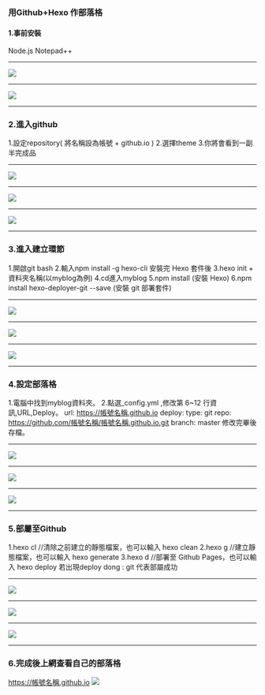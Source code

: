 ### 用Github+Hexo 作部落格

#### 1.事前安裝

Node.js
Notepad++ 

----

![](https://i.imgur.com/uV58xJo.png)

----

![](https://i.imgur.com/SwOpf4I.png)

---

### 2.進入github

1.設定repository( 將名稱設為帳號 + github.io )
2.選擇theme
3.你將會看到一副半完成品

----

![](https://i.imgur.com/6ozpNoe.png)


----

![](https://i.imgur.com/I7Qi3zB.png)

----

![](https://i.imgur.com/ugdS1DG.png)

---

### 3.進入建立環節

1.開啟git bash
2.輸入npm install -g hexo-cli
安裝完 Hexo 套件後
3.hexo init + 資料夾名稱(以myblog為例)
4.cd進入myblog
5.npm install (安裝 Hexo)
6.npm install hexo-deployer-git --save (安裝 git 部署套件)

----

![](https://i.imgur.com/mUBjpoq.png)

----

![](https://i.imgur.com/cQRYAbW.png)

----

![](https://i.imgur.com/ZGqWOGq.png)

---

### 4.設定部落格

1.電腦中找到myblog資料夾。
2.點選_config.yml ,修改第 6~12 行資訊,URL,Deploy。
url: https://帳號名稱.github.io
deploy:
  type: git
  repo: https://github.com/帳號名稱/帳號名稱.github.io.git
  branch: master
修改完畢後存檔。

----

![](https://i.imgur.com/UB2dUJO.png)

----

![](https://i.imgur.com/1bZdUhj.png)

----

![](https://i.imgur.com/S6JgxNF.png)

---

### 5.部屬至Github

1.hexo cl  //清除之前建立的靜態檔案，也可以輸入 hexo clean
2.hexo g  //建立靜態檔案，也可以輸入 hexo generate
3.hexo d  //部署至 Github Pages，也可以輸入 hexo deploy
若出現deploy dong : git 代表部屬成功

----

![](https://i.imgur.com/hgQakME.png)

----

![](https://i.imgur.com/nAlwROT.png)

----

![](https://i.imgur.com/Y5lS2P0.png)

---

### 6.完成後上網查看自己的部落格

https://帳號名稱.github.io
![](https://i.imgur.com/ZGsoCgp.png)
